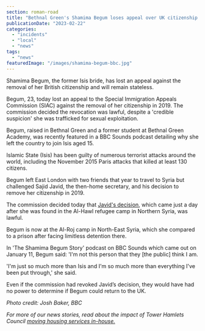 ```yaml
---
section: roman-road
title: "Bethnal Green's Shamima Begum loses appeal over UK citizenship removal"
publicationDate: "2023-02-22"
categories: 
  - "incidents"
  - "local"
  - "news"
tags: 
  - "news"
featuredImage: "/images/shamima-begum-bbc.jpg"
---
```


Shamima Begum, the former Isis bride, has lost an appeal against the removal of her British citizenship and will remain stateless.

Begum, 23, today lost an appeal to the Special Immigration Appeals Commission (SIAC) against the removal of her citizenship in 2019. The commission decided the revocation was lawful, despite a 'credible suspicion' she was trafficked for sexual exploitation.

Begum, raised in Bethnal Green and a former student at Bethnal Green Academy, was recently featured in a BBC Sounds podcast detailing why she left the country to join Isis aged 15.

Islamic State (Isis) has been guilty of numerous terrorist attacks around the world, including the November 2015 Paris attacks that killed at least 130 citizens.

Begum left East London with two friends that year to travel to Syria but challenged Sajid Javid, the then-home secretary, and his decision to remove her citizenship in 2019.

The commission decided today that [Javid's decision](https://www.theguardian.com/uk-news/2019/may/31/sajid-javid-accused-shamima-begum-case-syria), which came just a day after she was found in the Al-Hawl refugee camp in Northern Syria, was lawful.

Begum is now at the Al-Roj camp in North-East Syria, which she compared to a prison after facing limitless detention there.

In 'The Shamima Begum Story' podcast on BBC Sounds which came out on January 11, Begum said: 'I'm not this person that they \[the public\] think I am.

'I'm just so much more than Isis and I'm so much more than everything I've been put through,' she said.

Even if the commission had revoked Javid’s decision, they would have had no power to determine if Begum could return to the UK.

_Photo credit: Josh Baker, BBC_

_For more of our news stories, read about the impact of_ _Tower Hamlets Council [moving housing services in-house.](https://romanroadlondon.com/tower-hamlets-council-brings-housing-services-in-house/)_

